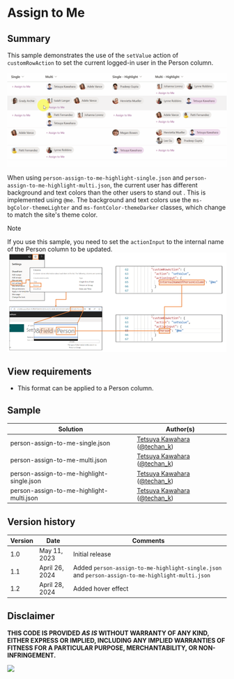 # Assign to Me

## Summary

This sample demonstrates the use of the `setValue` action of `customRowAction` to set the current logged-in user in the Person column.

![screenshot of the sample](./assets/screenshot.gif)

When using `person-assign-to-me-highlight-single.json` and `person-assign-to-me-highlight-multi.json`, the current user has different background and text colors than the other users to stand out . This is implemented using `@me`. The background and text colors use the `ms-bgColor-themeLighter` and `ms-fontColor-themeDarker` classes, which change to match the site's theme color.

> [!NOTE]  
> If you use this sample, you need to set the `actionInput` to the internal name of the Person column to be updated.  
> ![screenshot of the json setting](./assets/json-setting.png)

## View requirements
- This format can be applied to a Person column.

## Sample

Solution|Author(s)
--------|---------
person-assign-to-me-single.json | [Tetsuya Kawahara](https://github.com/tecchan1107) ([@techan_k](https://twitter.com/techan_k))
person-assign-to-me-multi.json | [Tetsuya Kawahara](https://github.com/tecchan1107) ([@techan_k](https://twitter.com/techan_k))
person-assign-to-me-highlight-single.json | [Tetsuya Kawahara](https://github.com/tecchan1107) ([@techan_k](https://twitter.com/techan_k))
person-assign-to-me-highlight-multi.json | [Tetsuya Kawahara](https://github.com/tecchan1107) ([@techan_k](https://twitter.com/techan_k))

## Version history

Version |Date         |Comments
--------|-------------|--------
1.0     |May 11, 2023 |Initial release
1.1     |April 26, 2024 |Added `person-assign-to-me-highlight-single.json` and `person-assign-to-me-highlight-multi.json`
1.2     |April 28, 2024 |Added hover effect

## Disclaimer
**THIS CODE IS PROVIDED *AS IS* WITHOUT WARRANTY OF ANY KIND, EITHER EXPRESS OR IMPLIED, INCLUDING ANY IMPLIED WARRANTIES OF FITNESS FOR A PARTICULAR PURPOSE, MERCHANTABILITY, OR NON-INFRINGEMENT.**

<img src="https://pnptelemetry.azurewebsites.net/list-formatting/column-samples/person-assign-to-me" />
